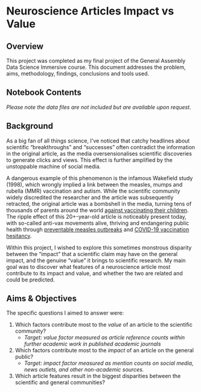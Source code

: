# Neuroscience Articles Impact vs Value
## **Overview**

This project was completed as my final project of the General Assembly Data Science Immersive course. This document addresses the problem, aims, methodology, findings, conclusions and tools used.

## **Notebook Contents**

*Please note the data files are not included but are available upon request.*

## **Background**

As a big fan of all things science, I've noticed that catchy headlines about scientific “breakthroughs” and “successes” often contradict the information in the original article, as the media oversensionalises scientific discoveries to generate clicks and views. This effect is further amplified by the unstoppable machine of social media.

A dangerous example of this phenomenon is the infamous Wakefield study (1998), which wrongly implied a link between the measles, mumps and rubella (MMR) vaccination and autism. While the scientific community widely discredited the researcher and the article was subsequently retracted, the original article was a bombshell in the media, turning tens of thousands of parents around the world [against vaccinating their children](https://journals.plos.org/plosone/article?id=10.1371/journal.pone.0256395). The ripple effect of this 20+-year-old article is noticeably present today, with so-called anti-vax movements alive, thriving and endangering public health through [preventable measles outbreaks](https://www.ncbi.nlm.nih.gov/pmc/articles/PMC5489284/) and [COVID-19 vaccination hesitancy](https://journals.plos.org/plosone/article?id=10.1371/journal.pone.0264019).

Within this project, I wished to explore this sometimes monstrous disparity between the “impact” that a scientific claim may have on the general impact, and the genuine “value” it brings to scientific research. My main goal was to discover what features of a neuroscience article most contribute to its impact and value, and whether the two are related and could be predicted.

## **Aims & Objectives**

The specific questions I aimed to answer were:

1. Which factors contribute most to the *value* of an article to the scientific community?
    - *Target: value factor measured as article reference counts within further academic work in published academic journals*
2. Which factors contribute most to the *impact* of an article on the general public?
    - *Target: impact factor measured as mention counts on social media, news outlets, and other non-academic sources.*
3. Which article features result in the biggest disparities between the scientific and general communities?
